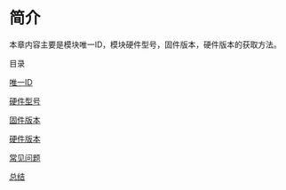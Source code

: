 # 简介

本章内容主要是模块唯一ID，模块硬件型号，固件版本，硬件版本的获取方法。

目录

[唯一ID](id.md)

[硬件型号](model.md)

[固件版本](firmware.md)

[硬件版本](version.md)

[常见问题](faq.md)

[总结](summary.md)
